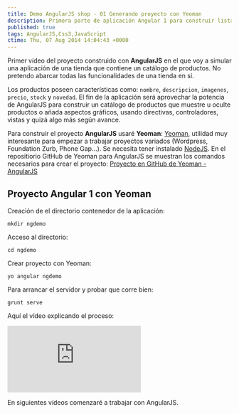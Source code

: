 ```yaml
---
title: Demo AngularJS shop - 01 Generando proyecto con Yeoman
description: Primera parte de aplicación Angular 1 para construir listado de productos. Generando proyecto con Yeoman
published: true
tags: AngularJS,Css3,JavaScript
ctime: Thu, 07 Aug 2014 14:04:43 +0000
---
```


Primer vídeo del proyecto construido con **AngularJS** en el que voy a simular una aplicación de una tienda que contiene un catálogo de productos. No pretendo abarcar todas las funcionalidades de una tienda en sí.

Los productos poseen características como: <code>nombre</code>, <code>descripcion</code>, <code>imagenes</code>, <code>precio</code>, <code>stock</code> y <code>novedad</code>. El fin de la aplicación será aprovechar la potencia de AngularJS para construir un catálogo de productos que muestre u oculte productos o añada aspectos gráficos, usando directivas, controladores, vistas y quizá algo más según avance.

Para construir el proyecto **AngularJS** usaré **Yeoman**: <a href="http://yeoman.io/" title="Abre en ventana nueva la web Yeoman" target="_blank">Yeoman</a>, utilidad muy interesante para empezar a trabajar proyectos variados (Wordpress, Foundation Zurb, Phone Gap...). Se necesita tener instalado <a href="http://nodejs.org/" title="Abre en ventana nueva web NodeJS" target="_blank">NodeJS</a>. En el repositiorio GitHub de Yeoman para AngularJS se muestran los comandos necesarios para crear el proyecto: <a href="https://github.com/yeoman/generator-angular" title="Abre en ventana nueva proyecto GitHub de AngularJS y Yeoman" target="_blank">Proyecto en GitHub de Yeoman - AngularJS</a>  

## Proyecto Angular 1 con Yeoman

Creación de el directorio contenedor de la aplicación:

```shell
mkdir ngdemo
```

Acceso al directorio:

```shell
cd ngdemo
```

Crear proyecto con Yeoman:

```shell
yo angular ngdemo
```

Para arrancar el servidor y probar que corre bien:

```shell
grunt serve
```

Aquí el vídeo explicando el proceso:

<div class="ratio-16-9">
    <iframe title="Demo AngularJS Shop - Yeoman Generator" type="text/html" src="http://www.youtube.com/embed/SRBe_1FBSMg?autoplay=0&origin=https://ivanalbizu.eu/" frameborder="0"></iframe>
</div>

En siguientes vídeos comenzaré a trabajar con AngularJS.